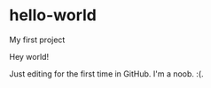 # hello-world
My first project

Hey world!

Just editing for the first time in GitHub. I'm a noob. :(.
